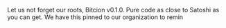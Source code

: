 Let us not forget our roots, Bitcion v0.1.0. Pure code as close to Satoshi as you can get.
We have this pinned to our organization to remin